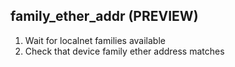 
## family_ether_addr (PREVIEW)

1. Wait for localnet families available
1. Check that device family ether address matches
